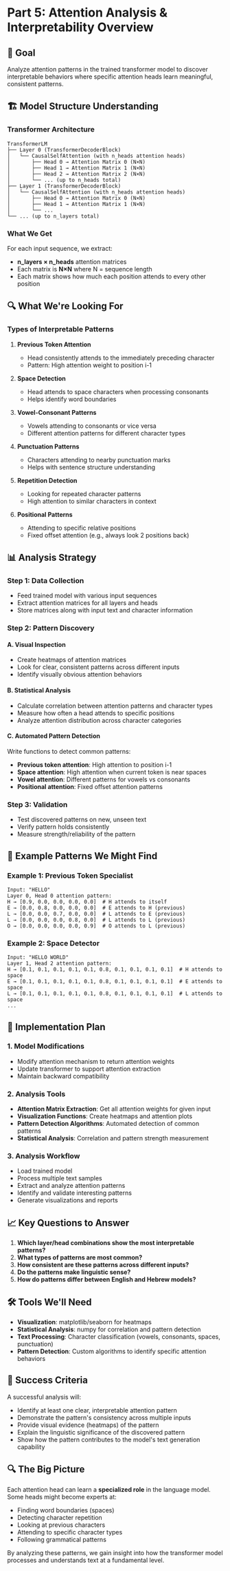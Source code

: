 # Part 5: Attention Analysis & Interpretability Overview

## 🎯 Goal

Analyze attention patterns in the trained transformer model to discover interpretable behaviors where specific attention heads learn meaningful, consistent patterns.

## 🏗️ Model Structure Understanding

### Transformer Architecture

```
TransformerLM
├── Layer 0 (TransformerDecoderBlock)
│   └── CausalSelfAttention (with n_heads attention heads)
│       ├── Head 0 → Attention Matrix 0 (N×N)
│       ├── Head 1 → Attention Matrix 1 (N×N)
│       ├── Head 2 → Attention Matrix 2 (N×N)
│       └── ... (up to n_heads total)
├── Layer 1 (TransformerDecoderBlock)
│   └── CausalSelfAttention (with n_heads attention heads)
│       ├── Head 0 → Attention Matrix 0 (N×N)
│       ├── Head 1 → Attention Matrix 1 (N×N)
│       └── ...
└── ... (up to n_layers total)
```

### What We Get

For each input sequence, we extract:

- **n_layers × n_heads** attention matrices
- Each matrix is **N×N** where N = sequence length
- Each matrix shows how much each position attends to every other position

## 🔍 What We're Looking For

### Types of Interpretable Patterns

1. **Previous Token Attention**

   - Head consistently attends to the immediately preceding character
   - Pattern: High attention weight to position i-1

2. **Space Detection**

   - Head attends to space characters when processing consonants
   - Helps identify word boundaries

3. **Vowel-Consonant Patterns**

   - Vowels attending to consonants or vice versa
   - Different attention patterns for different character types

4. **Punctuation Patterns**

   - Characters attending to nearby punctuation marks
   - Helps with sentence structure understanding

5. **Repetition Detection**

   - Looking for repeated character patterns
   - High attention to similar characters in context

6. **Positional Patterns**
   - Attending to specific relative positions
   - Fixed offset attention (e.g., always look 2 positions back)

## 📊 Analysis Strategy

### Step 1: Data Collection

- Feed trained model with various input sequences
- Extract attention matrices for all layers and heads
- Store matrices along with input text and character information

### Step 2: Pattern Discovery

#### A. Visual Inspection

- Create heatmaps of attention matrices
- Look for clear, consistent patterns across different inputs
- Identify visually obvious attention behaviors

#### B. Statistical Analysis

- Calculate correlation between attention patterns and character types
- Measure how often a head attends to specific positions
- Analyze attention distribution across character categories

#### C. Automated Pattern Detection

Write functions to detect common patterns:

- **Previous token attention**: High attention to position i-1
- **Space attention**: High attention when current token is near spaces
- **Vowel attention**: Different patterns for vowels vs consonants
- **Positional attention**: Fixed offset attention patterns

### Step 3: Validation

- Test discovered patterns on new, unseen text
- Verify pattern holds consistently
- Measure strength/reliability of the pattern

## 🎯 Example Patterns We Might Find

### Example 1: Previous Token Specialist

```
Input: "HELLO"
Layer 0, Head 0 attention pattern:
H → [0.9, 0.0, 0.0, 0.0, 0.0]  # H attends to itself
E → [0.0, 0.8, 0.0, 0.0, 0.0]  # E attends to H (previous)
L → [0.0, 0.0, 0.7, 0.0, 0.0]  # L attends to E (previous)
L → [0.0, 0.0, 0.0, 0.8, 0.0]  # L attends to L (previous)
O → [0.0, 0.0, 0.0, 0.0, 0.9]  # O attends to L (previous)
```

### Example 2: Space Detector

```
Input: "HELLO WORLD"
Layer 1, Head 2 attention pattern:
H → [0.1, 0.1, 0.1, 0.1, 0.1, 0.8, 0.1, 0.1, 0.1, 0.1]  # H attends to space
E → [0.1, 0.1, 0.1, 0.1, 0.1, 0.8, 0.1, 0.1, 0.1, 0.1]  # E attends to space
L → [0.1, 0.1, 0.1, 0.1, 0.1, 0.8, 0.1, 0.1, 0.1, 0.1]  # L attends to space
...
```

## 🔧 Implementation Plan

### 1. Model Modifications

- Modify attention mechanism to return attention weights
- Update transformer to support attention extraction
- Maintain backward compatibility

### 2. Analysis Tools

- **Attention Matrix Extraction**: Get all attention weights for given input
- **Visualization Functions**: Create heatmaps and attention plots
- **Pattern Detection Algorithms**: Automated detection of common patterns
- **Statistical Analysis**: Correlation and pattern strength measurement

### 3. Analysis Workflow

- Load trained model
- Process multiple text samples
- Extract and analyze attention patterns
- Identify and validate interesting patterns
- Generate visualizations and reports

## 📈 Key Questions to Answer

1. **Which layer/head combinations show the most interpretable patterns?**
2. **What types of patterns are most common?**
3. **How consistent are these patterns across different inputs?**
4. **Do the patterns make linguistic sense?**
5. **How do patterns differ between English and Hebrew models?**

## 🛠️ Tools We'll Need

- **Visualization**: matplotlib/seaborn for heatmaps
- **Statistical Analysis**: numpy for correlation and pattern detection
- **Text Processing**: Character classification (vowels, consonants, spaces, punctuation)
- **Pattern Detection**: Custom algorithms to identify specific attention behaviors

## 🎯 Success Criteria

A successful analysis will:

- Identify at least one clear, interpretable attention pattern
- Demonstrate the pattern's consistency across multiple inputs
- Provide visual evidence (heatmaps) of the pattern
- Explain the linguistic significance of the discovered pattern
- Show how the pattern contributes to the model's text generation capability

## 🔍 The Big Picture

Each attention head can learn a **specialized role** in the language model. Some heads might become experts at:

- Finding word boundaries (spaces)
- Detecting character repetition
- Looking at previous characters
- Attending to specific character types
- Following grammatical patterns

By analyzing these patterns, we gain insight into how the transformer model processes and understands text at a fundamental level.
